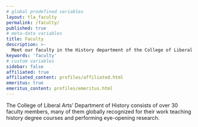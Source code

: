 ```yaml
---
# global predefined variables
layout: tla_faculty
permalink: /faculty/
published: true
# meta-data variables
title: Faculty
description: >-
  Meet our faculty in the History department of the College of Liberal Arts at Temple University!
keywords: 'faculty'
# custom variables
sidebar: false
affiliated: true
affiliated_content: profiles/affiliated.html
emeritus: true
emeritus_content: profiles/emeritus.html
---
```

The College of Liberal Arts’ Department of History consists of over 30 faculty members, many of them globally recognized for their work teaching history degree courses and performing eye-opening research. 

